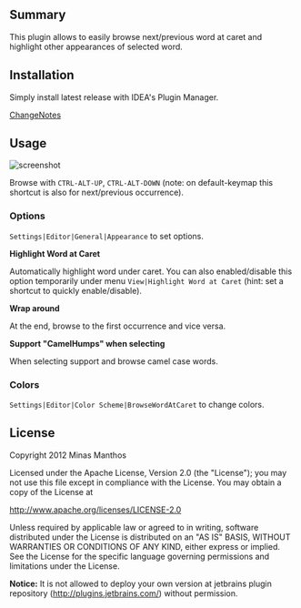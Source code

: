 ## Summary ##

This plugin allows to easily browse next/previous word at caret and highlight other appearances of selected word.

## Installation ##

Simply install latest release with IDEA's Plugin Manager.

[ChangeNotes](../../wiki/Change-Notes)

## Usage ##

![screenshot](../../wiki/images/screenshot.png)

Browse with `CTRL-ALT-UP`, `CTRL-ALT-DOWN` (note: on default-keymap this shortcut is also for next/previous occurrence).

### Options ###

`Settings|Editor|General|Appearance` to set options.

**Highlight Word at Caret**

Automatically highlight word under caret. You can also enabled/disable this option temporarily under menu `View|Highlight Word at Caret` (hint: set a shortcut to quickly enable/disable).

**Wrap around**

At the end, browse to the first occurrence and vice versa.

**Support "CamelHumps" when selecting**

When selecting support and browse camel case words.

### Colors ###

`Settings|Editor|Color Scheme|BrowseWordAtCaret` to change colors.

## License ##

Copyright 2012 Minas Manthos

Licensed under the Apache License, Version 2.0 (the "License");
you may not use this file except in compliance with the License.
You may obtain a copy of the License at

http://www.apache.org/licenses/LICENSE-2.0

Unless required by applicable law or agreed to in writing, software
distributed under the License is distributed on an "AS IS" BASIS,
WITHOUT WARRANTIES OR CONDITIONS OF ANY KIND, either express or implied.
See the License for the specific language governing permissions and
limitations under the License.

**Notice:** It is not allowed to deploy your own version at jetbrains plugin repository (http://plugins.jetbrains.com/) without permission.
